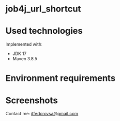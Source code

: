 # job4j_url_shortcut

# Used technologies

Implemented with:
<ul>
 <li>JDK 17</li>
 <li>Maven 3.8.5</li>
</ul>

# Environment requirements

# Screenshots

Contact me: itfedorovsa@gmail.com

